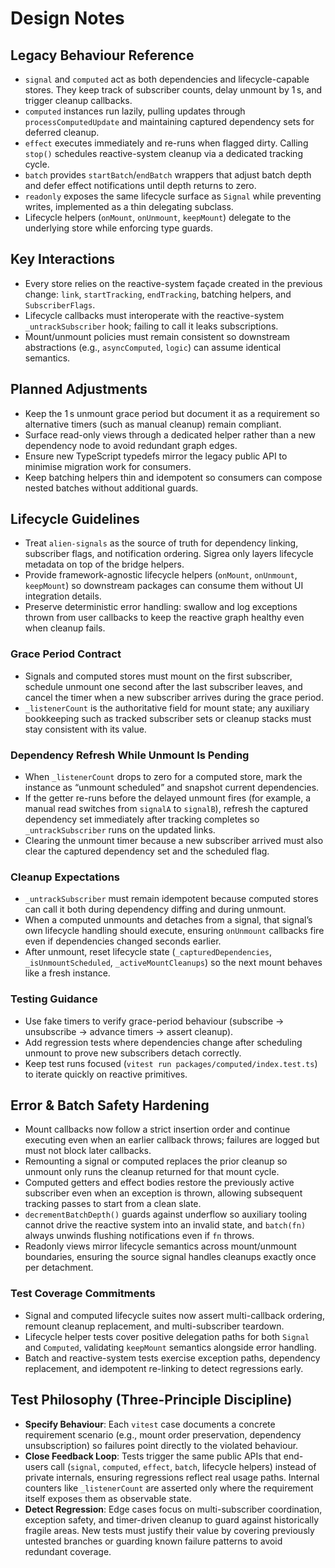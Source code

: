 # Design Notes

## Legacy Behaviour Reference
- `signal` and `computed` act as both dependencies and lifecycle-capable stores. They keep track of subscriber counts, delay unmount by 1 s, and trigger cleanup callbacks.
- `computed` instances run lazily, pulling updates through `processComputedUpdate` and maintaining captured dependency sets for deferred cleanup.
- `effect` executes immediately and re-runs when flagged dirty. Calling `stop()` schedules reactive-system cleanup via a dedicated tracking cycle.
- `batch` provides `startBatch`/`endBatch` wrappers that adjust batch depth and defer effect notifications until depth returns to zero.
- `readonly` exposes the same lifecycle surface as `Signal` while preventing writes, implemented as a thin delegating subclass.
- Lifecycle helpers (`onMount`, `onUnmount`, `keepMount`) delegate to the underlying store while enforcing type guards.

## Key Interactions
- Every store relies on the reactive-system façade created in the previous change: `link`, `startTracking`, `endTracking`, batching helpers, and `SubscriberFlags`.
- Lifecycle callbacks must interoperate with the reactive-system `_untrackSubscriber` hook; failing to call it leaks subscriptions.
- Mount/unmount policies must remain consistent so downstream abstractions (e.g., `asyncComputed`, `logic`) can assume identical semantics.

## Planned Adjustments
- Keep the 1 s unmount grace period but document it as a requirement so alternative timers (such as manual cleanup) remain compliant.
- Surface read-only views through a dedicated helper rather than a new dependency node to avoid redundant graph edges.
- Ensure new TypeScript typedefs mirror the legacy public API to minimise migration work for consumers.
- Keep batching helpers thin and idempotent so consumers can compose nested batches without additional guards.

## Lifecycle Guidelines
- Treat `alien-signals` as the source of truth for dependency linking, subscriber flags, and notification ordering. Sigrea only layers lifecycle metadata on top of the bridge helpers.
- Provide framework-agnostic lifecycle helpers (`onMount`, `onUnmount`, `keepMount`) so downstream packages can consume them without UI integration details.
- Preserve deterministic error handling: swallow and log exceptions thrown from user callbacks to keep the reactive graph healthy even when cleanup fails.

### Grace Period Contract
- Signals and computed stores must mount on the first subscriber, schedule unmount one second after the last subscriber leaves, and cancel the timer when a new subscriber arrives during the grace period.
- `_listenerCount` is the authoritative field for mount state; any auxiliary bookkeeping such as tracked subscriber sets or cleanup stacks must stay consistent with its value.

### Dependency Refresh While Unmount Is Pending
- When `_listenerCount` drops to zero for a computed store, mark the instance as “unmount scheduled” and snapshot current dependencies.
- If the getter re-runs before the delayed unmount fires (for example, a manual read switches from `signalA` to `signalB`), refresh the captured dependency set immediately after tracking completes so `_untrackSubscriber` runs on the updated links.
- Clearing the unmount timer because a new subscriber arrived must also clear the captured dependency set and the scheduled flag.

### Cleanup Expectations
- `_untrackSubscriber` must remain idempotent because computed stores can call it both during dependency diffing and during unmount.
- When a computed unmounts and detaches from a signal, that signal’s own lifecycle handling should execute, ensuring `onUnmount` callbacks fire even if dependencies changed seconds earlier.
- After unmount, reset lifecycle state (`_capturedDependencies`, `_isUnmountScheduled`, `_activeMountCleanups`) so the next mount behaves like a fresh instance.

### Testing Guidance
- Use fake timers to verify grace-period behaviour (subscribe → unsubscribe → advance timers → assert cleanup).
- Add regression tests where dependencies change after scheduling unmount to prove new subscribers detach correctly.
- Keep test runs focused (`vitest run packages/computed/index.test.ts`) to iterate quickly on reactive primitives.

## Error & Batch Safety Hardening
- Mount callbacks now follow a strict insertion order and continue executing even when an earlier callback throws; failures are logged but must not block later callbacks.
- Remounting a signal or computed replaces the prior cleanup so unmount only runs the cleanup returned for that mount cycle.
- Computed getters and effect bodies restore the previously active subscriber even when an exception is thrown, allowing subsequent tracking passes to start from a clean slate.
- `decrementBatchDepth()` guards against underflow so auxiliary tooling cannot drive the reactive system into an invalid state, and `batch(fn)` always unwinds flushing notifications even if `fn` throws.
- Readonly views mirror lifecycle semantics across mount/unmount boundaries, ensuring the source signal handles cleanups exactly once per detachment.

### Test Coverage Commitments
- Signal and computed lifecycle suites now assert multi-callback ordering, remount cleanup replacement, and multi-subscriber teardown.
- Lifecycle helper tests cover positive delegation paths for both `Signal` and `Computed`, validating `keepMount` semantics alongside error handling.
- Batch and reactive-system tests exercise exception paths, dependency replacement, and idempotent re-linking to detect regressions early.

## Test Philosophy (Three-Principle Discipline)
- **Specify Behaviour**: Each `vitest` case documents a concrete requirement scenario (e.g., mount order preservation, dependency unsubscription) so failures point directly to the violated behaviour.
- **Close Feedback Loop**: Tests trigger the same public APIs that end-users call (`signal`, `computed`, `effect`, `batch`, lifecycle helpers) instead of private internals, ensuring regressions reflect real usage paths. Internal counters like `_listenerCount` are asserted only where the requirement itself exposes them as observable state.
- **Detect Regression**: Edge cases focus on multi-subscriber coordination, exception safety, and timer-driven cleanup to guard against historically fragile areas. New tests must justify their value by covering previously untested branches or guarding known failure patterns to avoid redundant coverage.
